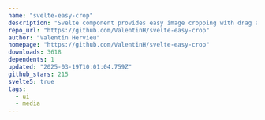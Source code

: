 ```yaml
---
name: "svelte-easy-crop"
description: "Svelte component provides easy image cropping with drag and zoom."
repo_url: "https://github.com/ValentinH/svelte-easy-crop"
author: "Valentin Hervieu"
homepage: "https://github.com/ValentinH/svelte-easy-crop"
downloads: 3618
dependents: 1
updated: "2025-03-19T10:01:04.759Z"
github_stars: 215
svelte5: true
tags: 
  - ui
  - media
---
```

